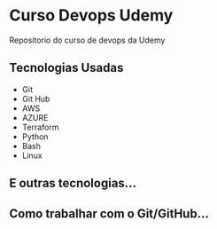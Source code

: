 # Curso Devops Udemy

Repositorio do curso de devops da Udemy

## Tecnologias Usadas

- Git
- Git Hub
- AWS
- AZURE
- Terraform
- Python
- Bash
- Linux

## E outras tecnologias...

## Como trabalhar com o Git/GitHub...
